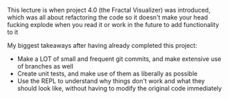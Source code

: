 This lecture is when project 4.0 (the Fractal Visualizer) was introduced, which was all about refactoring the code so it doesn't make your head fucking explode when you read it or work in the future to add functionality to it

My biggest takeaways after having already completed this project:
- Make a LOT of small and frequent git commits, and make extensive use of branches as well
- Create unit tests, and make use of them as liberally as possible
- Use the REPL to understand why things don't work and what they should look like, without having to modify the original code immediately